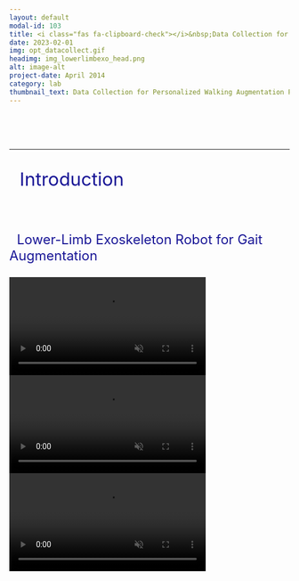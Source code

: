```yaml
---
layout: default
modal-id: 103
title: <i class="fas fa-clipboard-check"></i>&nbsp;Data Collection for Personalized Walking Augmentation Parameter Analysis
date: 2023-02-01
img: opt_datacollect.gif
headimg: img_lowerlimbexo_head.png
alt: image-alt
project-date: April 2014
category: lab
thumbnail_text: Data Collection for Personalized Walking Augmentation Parameter Analysis
---
```




<br><br><br>   


***
<p style="font-size: 33px; color: rgb(25, 22, 150)"><i class="fas fa-glasses"></i>&nbsp; Introduction </p>
<br>
<p style="font-size: 24px; color: rgb(25, 22, 150)"> <i class="fa fa-question-circle" aria-hidden="true"></i>&nbsp; Lower-Limb Exoskeleton Robot for Gait Augmentation </p>


<video class="video" autoplay muted controls style="width:70%;">
    <source type="video/mp4" src="img/posting/posting_datacollection/datacollection1.mp4" >
</video>


<video class="video" autoplay muted controls style="width:70%;">
    <source type="video/mp4" src="img/posting/posting_datacollection/datacollection2.mp4" >
</video>


<video class="video" autoplay muted controls style="width:70%;">
    <source type="video/mp4" src="img/posting/posting_datacollection/datacollection3.mp4" >
</video>
